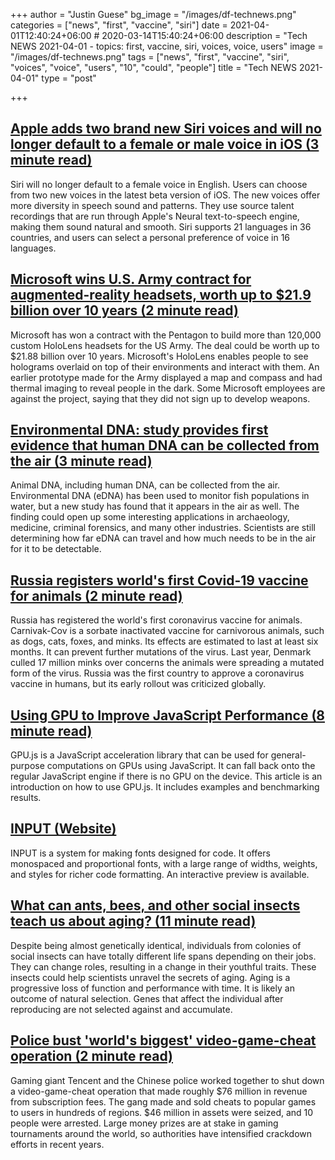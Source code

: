 +++
author = "Justin Guese"
bg_image = "/images/df-technews.png"
categories = ["news", "first", "vaccine", "siri"]
date = 2021-04-01T12:40:24+06:00 # 2020-03-14T15:40:24+06:00
description = "Tech NEWS 2021-04-01 - topics: first, vaccine, siri, voices, voice, users"
image = "/images/df-technews.png"
tags = ["news", "first", "vaccine", "siri", "voices", "voice", "users", "10", "could", "people"]
title = "Tech NEWS 2021-04-01"
type = "post"

+++

## [Apple adds two brand new Siri voices and will no longer default to a female or male voice in iOS (3 minute read)](https://techcrunch.com/2021/03/31/apple-adds-two-siri-voices/)

Siri will no longer default to a female voice in English. Users can choose from two new voices in the latest beta version of iOS. The new voices offer more diversity in speech sound and patterns. They use source talent recordings that are run through Apple's Neural text-to-speech engine, making them sound natural and smooth. Siri supports 21 languages in 36 countries, and users can select a personal preference of voice in 16 languages.

## [Microsoft wins U.S. Army contract for augmented-reality headsets, worth up to $21.9 billion over 10 years (2 minute read)](https://www.cnbc.com/2021/03/31/microsoft-wins-contract-to-make-modified-hololens-for-us-army.html)

Microsoft has won a contract with the Pentagon to build more than 120,000 custom HoloLens headsets for the US Army. The deal could be worth up to $21.88 billion over 10 years. Microsoft's HoloLens enables people to see holograms overlaid on top of their environments and interact with them. An earlier prototype made for the Army displayed a map and compass and had thermal imaging to reveal people in the dark. Some Microsoft employees are against the project, saying that they did not sign up to develop weapons.

## [Environmental DNA: study provides first evidence that human DNA can be collected from the air (3 minute read)](https://www.psychnewsdaily.com/environmental-dna-study-provides-first-evidence-that-human-dna-can-be-collected-from-the-air/)

Animal DNA, including human DNA, can be collected from the air. Environmental DNA (eDNA) has been used to monitor fish populations in water, but a new study has found that it appears in the air as well. The finding could open up some interesting applications in archaeology, medicine, criminal forensics, and many other industries. Scientists are still determining how far eDNA can travel and how much needs to be in the air for it to be detectable.

## [Russia registers world's first Covid-19 vaccine for animals (2 minute read)](https://www.cnn.com/2021/03/31/europe/russia-covid-vaccine-animals-intl/index.html)

Russia has registered the world's first coronavirus vaccine for animals. Carnivak-Cov is a sorbate inactivated vaccine for carnivorous animals, such as dogs, cats, foxes, and minks. Its effects are estimated to last at least six months. It can prevent further mutations of the virus. Last year, Denmark culled 17 million minks over concerns the animals were spreading a mutated form of the virus. Russia was the first country to approve a coronavirus vaccine in humans, but its early rollout was criticized globally.

## [Using GPU to Improve JavaScript Performance (8 minute read)](https://blog.bitsrc.io/using-gpu-to-improve-javascript-performance-e5a41c2e129b)

GPU.js is a JavaScript acceleration library that can be used for general-purpose computations on GPUs using JavaScript. It can fall back onto the regular JavaScript engine if there is no GPU on the device. This article is an introduction on how to use GPU.js. It includes examples and benchmarking results.

## [INPUT (Website)](https://input.djr.com/preview/?size=14&language=python&theme=solarized-dark&family=InputSans&width=300&weight=300&line-height=1.2&a=0&g=0&i=0&l=0&zero=0&asterisk=0&braces=0&preset=default&customize=please/1/010001788ce7f7fe-325c6895-e786-4fc0-b25b-9476692cde94-000000/PP13yyrtcxbmy29D_l659xnvoO-ee4NSHWbCDfsj_P8=187)

INPUT is a system for making fonts designed for code. It offers monospaced and proportional fonts, with a large range of widths, weights, and styles for richer code formatting. An interactive preview is available.

## [What can ants, bees, and other social insects teach us about aging? (11 minute read)](https://www.sciencemag.org/news/2021/03/what-can-ants-bees-and-other-social-insects-teach-us-about-aging)

Despite being almost genetically identical, individuals from colonies of social insects can have totally different life spans depending on their jobs. They can change roles, resulting in a change in their youthful traits. These insects could help scientists unravel the secrets of aging. Aging is a progressive loss of function and performance with time. It is likely an outcome of natural selection. Genes that affect the individual after reproducing are not selected against and accumulate.

## [Police bust 'world's biggest' video-game-cheat operation (2 minute read)](https://www.bbc.com/news/technology-56579449)

Gaming giant Tencent and the Chinese police worked together to shut down a video-game-cheat operation that made roughly $76 million in revenue from subscription fees. The gang made and sold cheats to popular games to users in hundreds of regions. $46 million in assets were seized, and 10 people were arrested. Large money prizes are at stake in gaming tournaments around the world, so authorities have intensified crackdown efforts in recent years.


